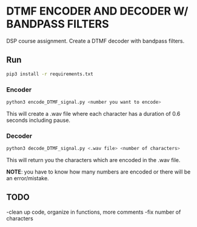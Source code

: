 # DTMF ENCODER AND DECODER W/ BANDPASS FILTERS

DSP course assignment. Create a DTMF decoder with bandpass filters.

## Run
```bash
pip3 install -r requirements.txt
```

### Encoder

```bash
python3 encode_DTMF_signal.py <number you want to encode>
```
This will create a .wav file where each character has a duration of 0.6 seconds including pause.

### Decoder

```bash
python3 decode_DTMF_signal.py <.wav file> <number of characters>
```

This will return you the characters which are encoded in the .wav file.

**NOTE**: you have to know how many numbers are encoded or there will be an error/mistake.

## TODO
-clean up code, organize in functions, more comments
-fix number of characters
